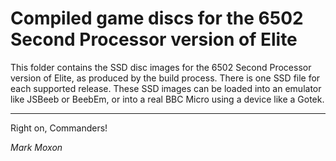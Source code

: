 # Compiled game discs for the 6502 Second Processor version of Elite

This folder contains the SSD disc images for the 6502 Second Processor version of Elite, as produced by the build process. There is one SSD file for each supported release. These SSD images can be loaded into an emulator like JSBeeb or BeebEm, or into a real BBC Micro using a device like a Gotek.

---

Right on, Commanders!

_Mark Moxon_